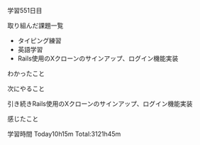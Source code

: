 学習551日目

取り組んだ課題一覧

- タイピング練習
- 英語学習
- Rails使用のXクローンのサインアップ、ログイン機能実装


わかったこと

次にやること

引き続きRails使用のXクローンのサインアップ、ログイン機能実装


感じたこと

学習時間 Today10h15m Total:3121h45m